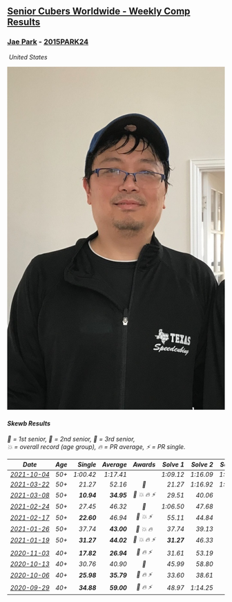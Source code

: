 <style>table {white-space: nowrap;}</style>
<link rel="stylesheet" type="text/css" href="/scw-comp/css/flags.css" />

## [Senior Cubers Worldwide - Weekly Comp Results](/scw-comp/results/)
### [Jae Park](README.md) - [2015PARK24](https://www.worldcubeassociation.org/persons/2015PARK24?event=skewb)

<i class="flag flag-US" />&nbsp;United States

![Jae Park](1533786318.jpeg)

#### Skewb Results

<span style="white-space: nowrap;">🥇 = 1st senior</span>, <span style="white-space: nowrap;">🥈 = 2nd senior</span>, <span style="white-space: nowrap;">🥉 = 3rd senior</span>, <span style="white-space: nowrap;">💥 = overall record (age group)</span>, <span style="white-space: nowrap;">🔥 = PR average</span>, <span style="white-space: nowrap;">⚡ = PR single</span>.

| Date | Age | Single | Average | Awards | Solve 1 | Solve 2 | Solve 3 | Solve 4 | Solve 5 | Video |
| :--: | :--: | --: | --: | :--: | --: | --: | --: | --: | --: | :-- |
| [2021-10-04](../../results/2021-10-04/skewb.md) | 50+ | 1:00.42 | 1:17.41 |  | 1:09.12 | 1:16.09 | 1:00.42 | DNF | 1:27.01 | [Desktop](https://www.facebook.com/events/1205858816603137/permalink/1212320459290306) / [Mobile](https://m.facebook.com/events/1205858816603137?view=permalink&id=1212320459290306) |
| [2021-03-22](../../results/2021-03-22/skewb.md) | 50+ | 21.27 | 52.16 | 🥇 | 21.27 | 1:16.92 | 1:02.19 | 59.56 | 34.73 | [Desktop](https://www.facebook.com/events/893368394782856/permalink/894635847989444) / [Mobile](https://m.facebook.com/events/893368394782856?view=permalink&id=894635847989444) |
| [2021-03-08](../../results/2021-03-08/skewb.md) | 50+ | **10.94** | **34.95** | 🥈 💥 🔥 ⚡ | 29.51 | 40.06 | **10.94** | 35.27 | 43.31 | [Desktop](https://www.facebook.com/events/430030294875923/permalink/436985344180418) / [Mobile](https://m.facebook.com/events/430030294875923?view=permalink&id=436985344180418) |
| [2021-02-24](../../results/2021-02-24/skewb.md) | 50+ | 27.45 | 46.32 | 🥈 | 1:06.50 | 47.68 | 53.34 | 37.93 | 27.45 | [Desktop](https://www.facebook.com/events/699856724029067/permalink/704607613553978) / [Mobile](https://m.facebook.com/events/699856724029067?view=permalink&id=704607613553978) |
| [2021-02-17](../../results/2021-02-17/skewb.md) | 50+ | **22.60** | 46.94 | 🥈 💥 ⚡ | 55.11 | 44.84 | **22.60** | 57.80 | 40.88 | [Desktop](https://www.facebook.com/events/1168738433581570/permalink/1171970309925049) / [Mobile](https://m.facebook.com/events/1168738433581570?view=permalink&id=1171970309925049) |
| [2021-01-26](../../results/2021-01-26/skewb.md) | 50+ | 37.74 | **43.00** | 🥈 💥 🔥 | 37.74 | 39.13 | 46.46 | DNF | 43.40 | [Desktop](https://www.facebook.com/events/1092517657841225/permalink/1093201991106125) / [Mobile](https://m.facebook.com/events/1092517657841225?view=permalink&id=1093201991106125) |
| [2021-01-19](../../results/2021-01-19/skewb.md) | 50+ | **31.27** | **44.02** | 🥈 💥 🔥 ⚡ | **31.27** | 46.33 | 42.77 | 42.95 | 47.38 | [Desktop](https://www.facebook.com/events/4019154624783622/permalink/4021285421237209) / [Mobile](https://m.facebook.com/events/4019154624783622?view=permalink&id=4021285421237209) |
| [2020-11-03](../../results/2020-11-03/skewb.md) | 40+ | **17.82** | **26.94** | 🥈 🔥 ⚡ | 31.61 | 53.19 | **17.82** | 24.56 | 24.66 | [Desktop](https://www.facebook.com/events/406412140373592/permalink/407131340301672) / [Mobile](https://m.facebook.com/events/406412140373592?view=permalink&id=407131340301672) |
| [2020-10-13](../../results/2020-10-13/skewb.md) | 40+ | 30.76 | 40.90 | 🥈 | 45.99 | 58.80 | 40.01 | 30.76 | 36.70 | [Desktop](https://www.facebook.com/events/718285385437639/permalink/720435565222621) / [Mobile](https://m.facebook.com/events/718285385437639?view=permalink&id=720435565222621) |
| [2020-10-06](../../results/2020-10-06/skewb.md) | 40+ | **25.98** | **35.79** | 🥈 🔥 ⚡ | 33.60 | 38.61 | 35.16 | 39.84 | **25.98** | [Desktop](https://www.facebook.com/events/365989921479949/permalink/367093694702905) / [Mobile](https://m.facebook.com/events/365989921479949?view=permalink&id=367093694702905) |
| [2020-09-29](../../results/2020-09-29/skewb.md) | 40+ | **34.88** | **59.00** | 🥈 🔥 ⚡ | 48.97 | 1:14.25 | 54.96 | 1:13.07 | **34.88** | [Desktop](https://www.facebook.com/events/318437286122261/permalink/319740399325283) / [Mobile](https://m.facebook.com/events/318437286122261?view=permalink&id=319740399325283) |


<!-- Global site tag (gtag.js) - Google Analytics -->
<script async src="https://www.googletagmanager.com/gtag/js?id=UA-86348435-3"></script>
<script>window.dataLayer = window.dataLayer || []; function gtag() {dataLayer.push(arguments);} gtag('js', new Date()); gtag('config', 'UA-86348435-3');</script>
